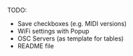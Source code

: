 TODO:

  - Save checkboxes (e.g. MIDI versions)
  - WiFi settings with Popup
  - OSC Servers (as template for tables)
  - README file